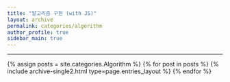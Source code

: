 ```yaml
---
title: "알고리즘 구현 (with JS)"
layout: archive
permalink: categories/algorithm
author_profile: true
sidebar_main: true
---
```


---

{% assign posts = site.categories.Algorithm %}
{% for post in posts %} {% include archive-single2.html type=page.entries_layout %} {% endfor %}
